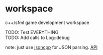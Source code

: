 # workspace
c++/sfml game development workspace

TODO: Test EVERYTHING  
TODO: Add calls to Log::debug  

note: just use [jsoncpp](https://github.com/open-source-parsers/jsoncpp) for JSON parsing. [API](http://jsoncpp.sourceforge.net/annotated.html)  

